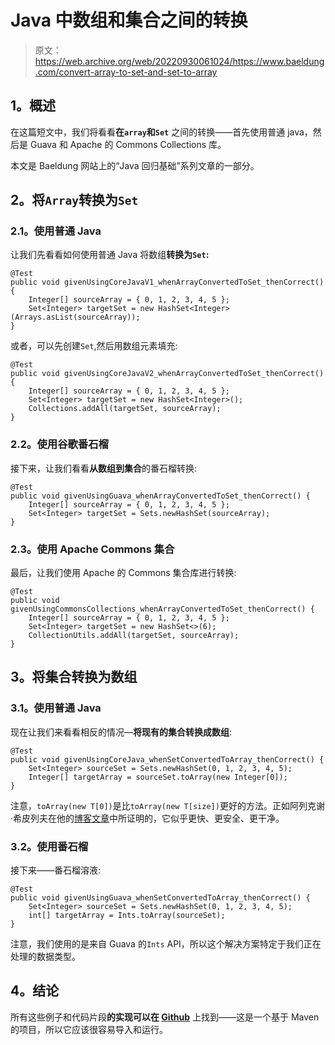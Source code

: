 # Java 中数组和集合之间的转换

> 原文：<https://web.archive.org/web/20220930061024/https://www.baeldung.com/convert-array-to-set-and-set-to-array>

## 1。概述

在这篇短文中，我们将看看**在`array`和`Set`** 之间的转换——首先使用普通 java，然后是 Guava 和 Apache 的 Commons Collections 库。

本文是 Baeldung 网站上的“Java 回归基础”系列文章的一部分。

## 2。将`Array`转换为`Set`

### 2.1。使用普通 Java

让我们先看看如何使用普通 Java 将数组**转换为`Set`:**

```
@Test
public void givenUsingCoreJavaV1_whenArrayConvertedToSet_thenCorrect() {
    Integer[] sourceArray = { 0, 1, 2, 3, 4, 5 };
    Set<Integer> targetSet = new HashSet<Integer>(Arrays.asList(sourceArray));
}
```

或者，可以先创建`Set`,然后用数组元素填充:

```
@Test
public void givenUsingCoreJavaV2_whenArrayConvertedToSet_thenCorrect() {
    Integer[] sourceArray = { 0, 1, 2, 3, 4, 5 };
    Set<Integer> targetSet = new HashSet<Integer>();
    Collections.addAll(targetSet, sourceArray);
}
```

### 2.2。使用谷歌番石榴

接下来，让我们看看**从数组到集合**的番石榴转换:

```
@Test
public void givenUsingGuava_whenArrayConvertedToSet_thenCorrect() {
    Integer[] sourceArray = { 0, 1, 2, 3, 4, 5 };
    Set<Integer> targetSet = Sets.newHashSet(sourceArray);
}
```

### 2.3。使用 Apache Commons 集合

最后，让我们使用 Apache 的 Commons 集合库进行转换:

```
@Test
public void givenUsingCommonsCollections_whenArrayConvertedToSet_thenCorrect() {
    Integer[] sourceArray = { 0, 1, 2, 3, 4, 5 };
    Set<Integer> targetSet = new HashSet<>(6);
    CollectionUtils.addAll(targetSet, sourceArray);
}
```

## 3。将集合转换为数组

### 3.1。使用普通 Java

现在让我们来看看相反的情况—**将现有的集合转换成数组**:

```
@Test
public void givenUsingCoreJava_whenSetConvertedToArray_thenCorrect() {
    Set<Integer> sourceSet = Sets.newHashSet(0, 1, 2, 3, 4, 5);
    Integer[] targetArray = sourceSet.toArray(new Integer[0]);
}
```

注意，`toArray(new T[0])`是比`toArray(new T[size])`更好的方法。正如阿列克谢·希皮列夫在他的[博客文章](https://web.archive.org/web/20221208143956/https://shipilev.net/blog/2016/arrays-wisdom-ancients/#_conclusion)中所证明的，它似乎更快、更安全、更干净。

### 3.2。使用番石榴

接下来——番石榴溶液:

```
@Test
public void givenUsingGuava_whenSetConvertedToArray_thenCorrect() {
    Set<Integer> sourceSet = Sets.newHashSet(0, 1, 2, 3, 4, 5);
    int[] targetArray = Ints.toArray(sourceSet);
}
```

注意，我们使用的是来自 Guava 的`Ints` API，所以这个解决方案特定于我们正在处理的数据类型。

## 4。结论

所有这些例子和代码片段**的实现可以在 [Github](https://web.archive.org/web/20221208143956/https://github.com/eugenp/tutorials/tree/master/core-java-modules/core-java-collections-conversions "Conversion examples over on github")** 上找到——这是一个基于 Maven 的项目，所以它应该很容易导入和运行。